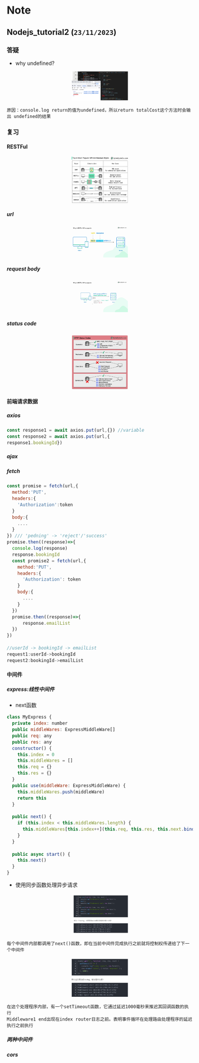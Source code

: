 

# Note

## Nodejs_tutorial2 (`23/11/2023`)

### 答疑
- why undefined?
<p align='center'><img src='../images/whyUndefined.png' width='30%' height='30%' /></p>

`原因：console.log return的值为undefined，所以return totalCost这个方法时会输出 undefined的结果`

### 复习
#### RESTFul
<p align='center'><img src='../images/6PopularAPIStyles.png' width='30%' height='30%' /></p>

##### url
<p align='center'><img src='../images/WhyIsRestfulApiPop.png' width='30%' height='30%' /></p>

##### request body
<p align='center'><img src='../images/requestBody.png' width='30%' height='30%' /></p>

##### status code
<p align='center'><img src='../images/statusCode.png' width='30%' height='30%' /></p>

#### 前端请求数据
##### axios
```js
const response1 = await axios.put(url,{}) //variable
const response2 = await axios.put(url,{
response1.bookingId})
```

##### ajax
##### fetch
```js
const promise = fetch(url,{
  method:'PUT',
  headers:{
    'Authorization':token
  }
  body:{
    ....
  }
}) /// 'pedning' -> 'reject'/'success'
promise.then((response)=>{
  console.log(response)
  response.bookingId
  const promise2 = fetch(url,{
    method:'PUT',
    headers:{
      'Authorization': token
    }
    body:{
      ....
    }
  })
  promise.then((response)=>{
      response.emailList
  })
})

//userId -> bookingId -> emailList
request1:userId->bookingId
request2:bookingId->emailList
```

#### 中间件
##### express:线性中间件
- next函数
```js
class MyExpress {
  private index: number
  public middleWares: ExpressMiddleWare[]
  public req: any
  public res: any
  constructor() {
    this.index = 0
    this.middleWares = []
    this.req = {}
    this.res = {}
  }
  public use(middleWare: ExpressMiddleWare) {
    this.middleWares.push(middleWare)
    return this
  }

  public next() {
    if (this.index < this.middleWares.length) {
      this.middleWares[this.index++](this.req, this.res, this.next.bind(this))
    }
  }

  public async start() {
    this.next()
  }
}
```
- 使用同步函数处理异步请求
<p align='center'><img src='../images/使用同步函数处理异步请求1.png' width='30%' height='30%' /></p>

`每个中间件内部都调用了next()函数，即在当前中间件完成执行之前就将控制权传递给了下一个中间件`

<p align='center'><img src='../images/使用同步函数处理异步请求2.png' width='30%' height='30%' /></p>

`在这个处理程序内部，有一个setTimeout函数，它通过延迟1000毫秒来推迟其回调函数的执行`<br>
`Middleware1 end出现在index router日志之前。表明事件循环在处理路由处理程序的延迟执行之前执行`


##### 两种中间件
##### cors
    
